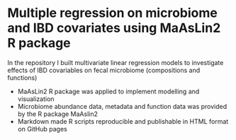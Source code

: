 # Multiple regression on microbiome and IBD covariates using MaAsLin2 R package
In the repository I built multivariate linear regression models to investigate effects of IBD covariables on fecal microbiome (compositions and functions) 
- MaAsLin2 R package was applied to implement modelling and visualization
- Microbiome abundance data, metadata and function data was provided by the R package MaAslin2 
- Markdown made R scripts reproducible and publishable in HTML format on GitHub pages
